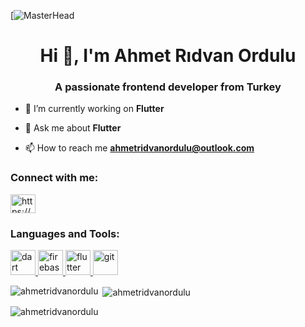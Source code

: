 [![MasterHead](https://res.cloudinary.com/practicaldev/image/fetch/s--0pqWfRGW--/c_imagga_scale,f_auto,fl_progressive,h_900,q_auto,w_1600/https://dev-to-uploads.s3.amazonaws.com/i/zu2k7lxpntzxweurtv9r.png)
<h1 align="center">Hi 👋, I'm Ahmet Rıdvan Ordulu</h1>
<h3 align="center">A passionate frontend developer from Turkey</h3>

- 🔭 I’m currently working on **Flutter**

- 💬 Ask me about **Flutter**

- 📫 How to reach me **ahmetridvanordulu@outlook.com**

<h3 align="left">Connect with me:</h3>
<p align="left">
<a href="https://linkedin.com/in/https://www.linkedin.com/in/ahmet-r%c4%b1dvan-ordulu-691340210/" target="blank"><img align="center" src="https://raw.githubusercontent.com/rahuldkjain/github-profile-readme-generator/master/src/images/icons/Social/linked-in-alt.svg" alt="https://www.linkedin.com/in/ahmet-r%c4%b1dvan-ordulu-691340210/" height="30" width="40" /></a>
</p>

<h3 align="left">Languages and Tools:</h3>
<p align="left"> <a href="https://dart.dev" target="_blank" rel="noreferrer"> <img src="https://www.vectorlogo.zone/logos/dartlang/dartlang-icon.svg" alt="dart" width="40" height="40"/> </a> <a href="https://firebase.google.com/" target="_blank" rel="noreferrer"> <img src="https://www.vectorlogo.zone/logos/firebase/firebase-icon.svg" alt="firebase" width="40" height="40"/> </a> <a href="https://flutter.dev" target="_blank" rel="noreferrer"> <img src="https://www.vectorlogo.zone/logos/flutterio/flutterio-icon.svg" alt="flutter" width="40" height="40"/> </a> <a href="https://git-scm.com/" target="_blank" rel="noreferrer"> <img src="https://www.vectorlogo.zone/logos/git-scm/git-scm-icon.svg" alt="git" width="40" height="40"/> </a> </p>

<p><img align="left" src="https://github-readme-stats.vercel.app/api/top-langs?username=ahmetridvanordulu&show_icons=true&locale=en&layout=compact" alt="ahmetridvanordulu" /></p>

<p>&nbsp;<img align="center" src="https://github-readme-stats.vercel.app/api?username=ahmetridvanordulu&show_icons=true&locale=en" alt="ahmetridvanordulu" /></p>

<p><img align="center" src="https://github-readme-streak-stats.herokuapp.com/?user=ahmetridvanordulu&" alt="ahmetridvanordulu" /></p>
